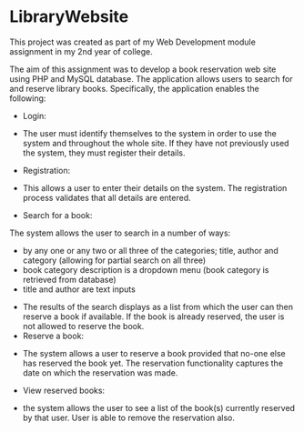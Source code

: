 # LibraryWebsite

This project was created as part of my Web Development module assignment in my 2nd year of college.

The aim of this assignment was to develop a book reservation web site using PHP and MySQL database. The application allows users to search for and reserve library books. Specifically, the application enables the following:
- Login:
 * The user must identify themselves to the system in order to use the system and throughout the whole site. If they have not previously used the system, they must register their details.
- Registration:
 * This allows a user to enter their details on the system. The registration process validates that all details are entered.
- Search for a book:
 
 The system allows the user to search in a number of ways: 
 * by any one or any two or all three of the categories; title, author and category (allowing for partial search on all three)
 * book category description is a dropdown menu (book category is retrieved from database)
 * title and author are text inputs
- The results of the search displays as a list from which the user can then reserve a book if available. If the book is already reserved, the user is not allowed to reserve the book.
- Reserve a book:
 * The system allows a user to reserve a book provided that no-one else has reserved the book yet. The reservation functionality captures the date on which the reservation was made.
- View reserved books:
 * the system allows the user to see a list of the book(s) currently reserved by that user. User is able to remove the reservation also.
